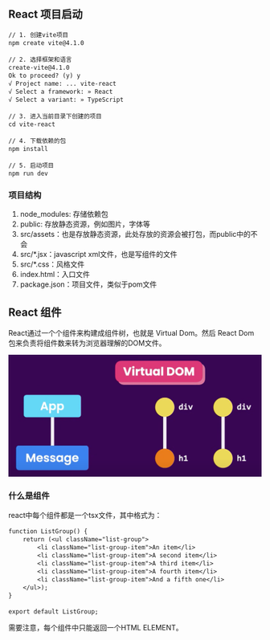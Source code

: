 ## React 项目启动

```
// 1. 创建vite项目
npm create vite@4.1.0

// 2. 选择框架和语言
create-vite@4.1.0
Ok to proceed? (y) y
√ Project name: ... vite-react
√ Select a framework: » React
√ Select a variant: » TypeScript

// 3. 进入当前目录下创建的项目
cd vite-react

// 4. 下载依赖的包
npm install

// 5. 启动项目
npm run dev

```

### 项目结构

1. node_modules: 存储依赖包
2. public: 存放静态资源，例如图片，字体等
3. src/assets：也是存放静态资源，此处存放的资源会被打包，而public中的不会
4. src/*.jsx：javascript xml文件，也是写组件的文件
5. src/*.css：风格文件
6. index.html：入口文件
7. package.json：项目文件，类似于pom文件

## React 组件

React通过一个个组件来构建成组件树，也就是 Virtual Dom。然后 React Dom 包来负责将组件数来转为浏览器理解的DOM文件。

![alt text](pic/Theory.png)


### 什么是组件

react中每个组件都是一个tsx文件，其中格式为：

```
function ListGroup() {
    return (<ul className="list-group">
        <li className="list-group-item">An item</li>
        <li className="list-group-item">A second item</li>
        <li className="list-group-item">A third item</li>
        <li className="list-group-item">A fourth item</li>
        <li className="list-group-item">And a fifth one</li>
    </ul>);
}

export default ListGroup;
```

需要注意，每个组件中只能返回一个HTML ELEMENT。